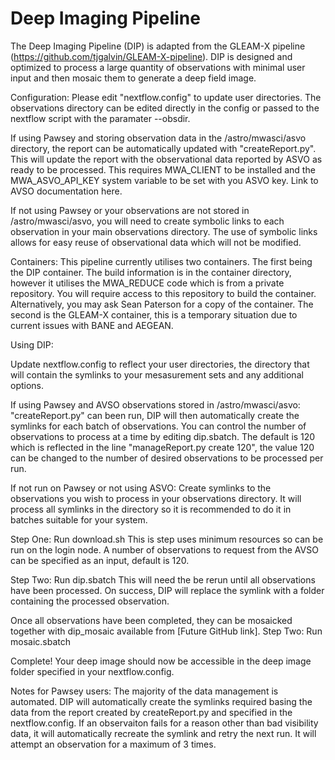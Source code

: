 #  Deep Imaging Pipeline


 The Deep Imaging Pipeline (DIP) is adapted from the GLEAM-X pipeline (https://github.com/tjgalvin/GLEAM-X-pipeline).
 DIP is designed and optimized to process a large quantity of observations with minimal user input and then mosaic them to generate a deep field image.
 
 Configuration: Please edit "nextflow.config" to update user directories. The observations directory can be edited directly in the config or passed to the nextflow script with the paramater --obsdir.
 
 If using Pawsey and storing observation data in the /astro/mwasci/asvo directory, the report can be automatically updated with "createReport.py".
 This will update the report with the observational data reported by ASVO as ready to be processed.
 This requires MWA_CLIENT to be installed and the MWA_ASVO_API_KEY system variable to be set with you ASVO key.
 Link to AVSO documentation here.

 If not using Pawsey or your observations are not stored in /astro/mwasci/asvo, you will need to create symbolic links to each observation in your main observations directory.
 The use of symbolic links allows for easy reuse of observational data which will not be modified.


Containers:
This pipeline currently utilises two containers.
The first being the DIP container. The build information is in the container directory, however it utilises the MWA_REDUCE code which is from a private repository. You will require access to this repository to build the container. Alternatively, you may ask Sean Paterson for a copy of the container.
The second is the GLEAM-X container, this is a temporary situation due to current issues with BANE and AEGEAN.

 
 Using DIP:
 
 Update nextflow.config to reflect your user directories, the directory that will contain the symlinks to your mesasurement sets and any additional options.

 If using Pawsey and AVSO observations stored in /astro/mwasci/asvo: "createReport.py" can been run, DIP will then automatically create the symlinks for each batch of observations. You can control the number of observations to process at a time by editing dip.sbatch. The default is 120 which is reflected in the line "manageReport.py create 120", the value 120 can be changed to the number of desired observations to be processed per run.

 If not run on Pawsey or not using ASVO: Create symlinks to the observations you wish to process in your observations directory. It will process all symlinks in the directory so it is recommended to do it in batches suitable for your system.

 Step One: Run download.sh
 This is step uses minimum resources so can be run on the login node. A number of observations to request from the AVSO can be specified as an input, default is 120.
 
 Step Two: Run dip.sbatch
 This will need the be rerun until all observations have been processed.
 On success, DIP will replace the symlink with a folder containing the processed observation.

 Once all observations have been completed, they can be mosaicked together with dip_mosaic available from [Future GitHub link].
 Step Two: Run mosaic.sbatch

 Complete! Your deep image should now be accessible in the deep image folder specified in your nextflow.config.


 Notes for Pawsey users:
 The majority of the data management is automated.
 DIP will automatically create the symlinks required basing the data from the report created by createReport.py and specified in the nextflow.config.
 If an observaiton fails for a reason other than bad visibility data, it will automatically recreate the symlink and retry the next run.
 It will attempt an observation for a maximum of 3 times.
